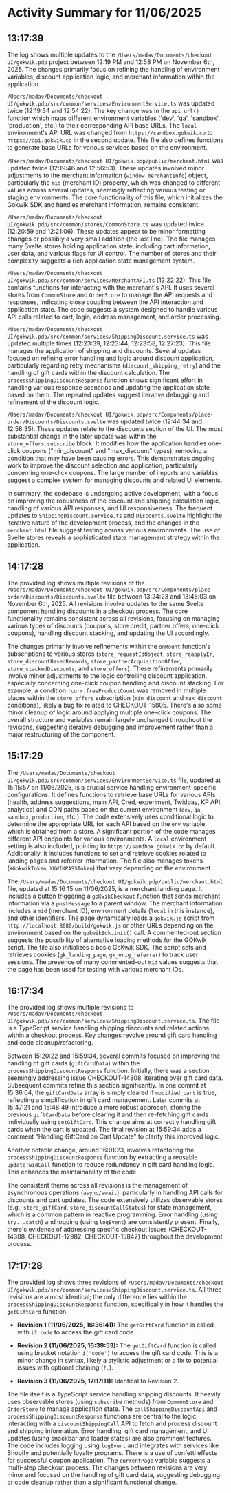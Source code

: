 # Activity Summary for 11/06/2025

## 13:17:39
The log shows multiple updates to the `/Users/madav/Documents/checkout UI/gokwik.pdp` project between 12:19 PM and 12:58 PM on November 6th, 2025.  The changes primarily focus on refining the handling of environment variables, discount application logic, and merchant information within the application.

`/Users/madav/Documents/checkout UI/gokwik.pdp/src/common/services/EnvironmentService.ts` was updated twice (12:19:34 and 12:54:22).  The key change was in the `api_url()` function which maps different environment variables ('dev', 'qa', 'sandbox', 'production', etc.) to their corresponding API base URLs.  The  `local` environment's API URL was changed from `https://sandbox.gokwik.co` to `https://api.gokwik.co` in the second update.  This file also defines functions to generate base URLs for various services based on the environment.

`/Users/madav/Documents/checkout UI/gokwik.pdp/public/merchant.html` was updated twice (12:19:46 and 12:56:53). These updates involved minor adjustments to the merchant information (`window.merchantInfo`) object, particularly the `mid` (merchant ID) property, which was changed to different values across several updates, seemingly reflecting various testing or staging environments.  The core functionality of this file, which initializes the Gokwik SDK and handles merchant information, remains consistent.

`/Users/madav/Documents/checkout UI/gokwik.pdp/src/common/stores/CommonStore.ts` was updated twice (12:20:59 and 12:21:06).  These updates appear to be minor formatting changes or possibly a very small addition (the last line). The file manages many Svelte stores holding application state, including cart information, user data, and various flags for UI control.  The number of stores and their complexity suggests a rich application state management system.

`/Users/madav/Documents/checkout UI/gokwik.pdp/src/common/services/MerchantAPI.ts` (12:22:22): This file contains functions for interacting with the merchant's API.  It uses several stores from `CommonStore` and `OrderStore` to manage the API requests and responses, indicating close coupling between the API interaction and application state.  The code suggests a system designed to handle various API calls related to cart, login, address management, and order processing.

`/Users/madav/Documents/checkout UI/gokwik.pdp/src/common/services/ShippingDiscount.service.ts` was updated multiple times (12:23:39, 12:23:44, 12:23:58, 12:27:23). This file manages the application of shipping and discounts.  Several updates focused on refining error handling and logic around discount application, particularly regarding retry mechanisms (`discount_shipping_retry`) and the handling of gift cards within the discount calculation. The `processShippingDiscountResponse` function shows significant effort in handling various response scenarios and updating the application state based on them.  The repeated updates suggest iterative debugging and refinement of the discount logic.

`/Users/madav/Documents/checkout UI/gokwik.pdp/src/Components/place-order/Discounts/Discounts.svelte` was updated twice (12:44:34 and 12:58:35).  These updates relate to the discounts section of the UI.  The most substantial change in the later update was within the `store_offers.subscribe` block. It modifies how the application handles one-click coupons ("min_discount" and "max_discount" types), removing a condition that may have been causing errors. This demonstrates ongoing work to improve the discount selection and application, particularly concerning one-click coupons.  The large number of imports and variables suggest a complex system for managing discounts and related UI elements.


In summary, the codebase is undergoing active development, with a focus on improving the robustness of the discount and shipping calculation logic, handling of various API responses, and UI responsiveness.  The frequent updates to `ShippingDiscount.service.ts` and `Discounts.svelte` highlight the iterative nature of the development process, and the changes in the `merchant.html` file suggest testing across various environments. The use of Svelte stores reveals a sophisticated state management strategy within the application.


## 14:17:28
The provided log shows multiple revisions of the `/Users/madav/Documents/checkout UI/gokwik.pdp/src/Components/place-order/Discounts/Discounts.svelte` file between 13:24:23 and 13:45:03 on November 6th, 2025.  All revisions involve updates to the same Svelte component handling discounts in a checkout process.  The core functionality remains consistent across all revisions, focusing on managing various types of discounts (coupons, store credit, partner offers, one-click coupons), handling discount stacking, and updating the UI accordingly.

The changes primarily involve refinements within the `onMount` function's subscriptions to various stores (`store_requestIdObject`, `store_reapplyEr`, `store_discountBasedRewards`, `store_partnerAcquisitionOffer`, `store_stackedDiscounts`, and `store_offers`). These refinements primarily involve minor adjustments to the logic controlling discount application, especially concerning one-click coupon handling and discount stacking. For example,  a condition `!curr.freeProductCount` was removed in multiple places within the `store_offers` subscription  (`min_discount` and `max_discount` conditions), likely a bug fix related to CHECKOUT-15805.  There's also some minor cleanup of logic around applying multiple one-click coupons.  The overall structure and variables remain largely unchanged throughout the revisions, suggesting iterative debugging and improvement rather than a major restructuring of the component.


## 15:17:29
The `/Users/madav/Documents/checkout UI/gokwik.pdp/src/common/services/EnvironmentService.ts` file, updated at 15:15:57 on 11/06/2025, is a crucial service handling environment-specific configurations.  It defines functions to retrieve base URLs for various APIs (health, address suggestions, main API, Cred, experiment, Twidpay, KP API, analytics) and CDN paths based on the current environment (`dev`, `qa`, `sandbox`, `production`, etc.).  The code extensively uses conditional logic to determine the appropriate URL for each API based on the `env` variable, which is obtained from a store.  A significant portion of the code manages different API endpoints for various environments.  A `local` environment setting is also included, pointing to `https://sandbox.gokwik.co` by default.  Additionally, it includes functions to set and retrieve cookies related to landing pages and referrer information.  The file also manages tokens (`XGokwikToken`, `XKWIKPASSToken`) that vary depending on the environment.


The `/Users/madav/Documents/checkout UI/gokwik.pdp/public/merchant.html` file, updated at 15:16:15 on 11/06/2025, is a merchant landing page. It includes a button triggering a `goKwikCheckout` function that sends merchant information via a `postMessage` to a parent window.  The merchant information includes a `mid` (merchant ID), environment details (`local` in this instance), and other identifiers.  The page dynamically loads a `gokwik.js` script from `http://localhost:8080/build/gokwik.js`  or other URLs depending on the environment based on the `gokwikSdk.init()` call.  A commented-out section suggests the possibility of alternative loading methods for the GOKwik script.  The file also initializes a basic GoKwik SDK. The script sets and retrieves cookies (`gk_landing_page`, `gk_orig_referrer`) to track user sessions.  The presence of many commented-out `mid` values suggests that the page has been used for testing with various merchant IDs.


## 16:17:34
The provided log shows multiple revisions to `/Users/madav/Documents/checkout UI/gokwik.pdp/src/common/services/ShippingDiscount.service.ts`.  The file is a TypeScript service handling shipping discounts and related actions within a checkout process.  Key changes revolve around gift card handling and code cleanup/refactoring.

Between 15:20:22 and 15:59:34, several commits focused on improving the handling of gift cards (`giftCardData`) within the `processShippingDiscountResponse` function.  Initially, there was a section seemingly addressing issue CHECKOUT-14308,  iterating over gift card data.  Subsequent commits refine this section significantly. In one commit at 15:36:04, the `giftCardData` array is simply cleared if `modified_cart` is true, reflecting a simplification in gift card management. Later commits at 15:47:21 and 15:48:49  introduce  a more robust approach, storing the previous `giftCardData` before clearing it and then re-fetching gift cards individually using `getGiftCard`.  This change aims at correctly handling gift cards when the cart is updated.  The final revision at 15:59:34 adds a comment "Handling GiftCard on Cart Update" to clarify this improved logic.

Another notable change, around 16:01:23, involves refactoring the `processShippingDiscountResponse` function by extracting a reusable `updateTwidCall` function to reduce redundancy in gift card handling logic.  This enhances the maintainability of the code.


The consistent theme across all revisions is the management of asynchronous operations (`async/await`), particularly in handling API calls for discounts and cart updates.  The code extensively utilizes observable stores (e.g., `store_giftCard`, `store_discountCallStatus`) for state management, which is a common pattern in reactive programming.  Error handling (using `try...catch`) and logging (using `logEvent`) are consistently present.  Finally, there's evidence of addressing specific checkout issues (CHECKOUT-14308, CHECKOUT-12982, CHECKOUT-15842) throughout the development process.


## 17:17:28
The provided log shows three revisions of `/Users/madav/Documents/checkout UI/gokwik.pdp/src/common/services/ShippingDiscount.service.ts`.  All three revisions are almost identical; the only difference lies within the `processShippingDiscountResponse` function, specifically in how it handles the `getGiftCard` function.

* **Revision 1 (11/06/2025, 16:36:41):** The `getGiftCard` function is called with `i?.code`  to access the gift card code.


* **Revision 2 (11/06/2025, 16:39:53):**  The `getGiftCard` function is called using bracket notation `i['code']` to access the gift card code. This is a minor change in syntax, likely a stylistic adjustment or a fix to potential issues with optional chaining (`?.`).

* **Revision 3 (11/06/2025, 17:17:11):** Identical to Revision 2.

The file itself is a TypeScript service handling shipping discounts. It heavily uses observable stores (using `subscribe` methods) from `CommonStore` and `OrderStore` to manage application state.  The `callShippingDiscountApi` and `processShippingDiscountResponse` functions are central to the logic, interacting with a `discountShippingCall` API to fetch and process discount and shipping information.  Error handling, gift card management, and UI updates (using snackbar and loader states) are also prominent features.  The code includes logging using `logEvent` and integrates with services like Shopify and potentially loyalty programs.  There is a use of confetti effects for successful coupon application. The `currentPage` variable suggests a multi-step checkout process.  The changes between revisions are very minor and focused on the handling of gift card data, suggesting debugging or code cleanup rather than a significant functional change.

